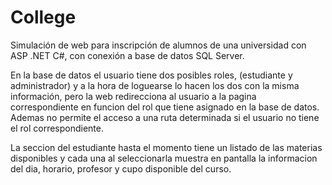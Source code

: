 # College
Simulación de web para inscripción de alumnos de una universidad con ASP .NET C#, con conexión a base de datos SQL Server.

En la base de datos el usuario tiene dos posibles roles, (estudiante y administrador) y a la hora de loguearse lo hacen los dos con la misma información,
pero la web redirecciona al usuario a la pagina correspondiente en funcion del rol que tiene asignado en la base de datos. Ademas no permite el acceso a una ruta
determinada si el usuario no tiene el rol correspondiente.

La seccion del estudiante hasta el momento tiene un listado de las materias disponibles y cada una al seleccionarla muestra en pantalla la informacion del dia, horario,
profesor y cupo disponible del curso.
